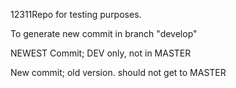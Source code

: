 12311Repo for testing purposes.


To generate new commit in branch "develop"

NEWEST Commit; DEV only, not in MASTER

New commit; old version. should not get to MASTER
